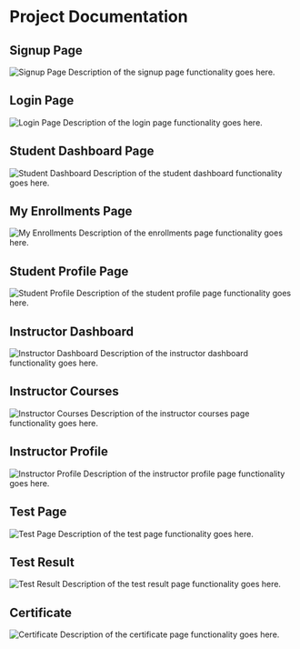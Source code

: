 # Project Documentation

## Signup Page
![Signup Page](images/signup.png)
Description of the signup page functionality goes here.

## Login Page
![Login Page](images/login.png)
Description of the login page functionality goes here.

## Student Dashboard Page
![Student Dashboard](images/student_dashboard.png)
Description of the student dashboard functionality goes here.

## My Enrollments Page
![My Enrollments](images/my_enrollments.png)
Description of the enrollments page functionality goes here.

## Student Profile Page
![Student Profile](images/student_profile.png)
Description of the student profile page functionality goes here.

## Instructor Dashboard
![Instructor Dashboard](images/instructor_dashboard.png)
Description of the instructor dashboard functionality goes here.

## Instructor Courses
![Instructor Courses](images/instructor_courses.png)
Description of the instructor courses page functionality goes here.

## Instructor Profile
![Instructor Profile](images/instructor_profile.png)
Description of the instructor profile page functionality goes here.

## Test Page
![Test Page](images/test_page.png)
Description of the test page functionality goes here.

## Test Result
![Test Result](images/test_result.png)
Description of the test result page functionality goes here.

## Certificate
![Certificate](images/certificate.png)
Description of the certificate page functionality goes here.
